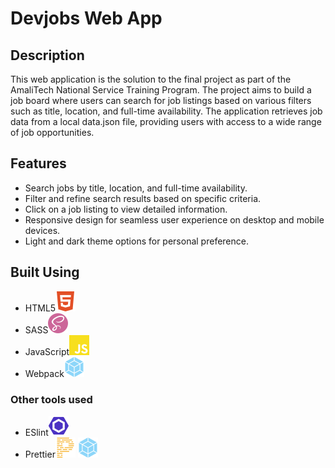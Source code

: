 # Devjobs Web App

## Description

This web application is the solution to the final project as part of the AmaliTech National Service Training Program. The project aims to build a job board where users can search for job listings based on various filters such as title, location, and full-time availability. The application retrieves job data from a local data.json file, providing users with access to a wide range of job opportunities.

## Features

- Search jobs by title, location, and full-time availability.
- Filter and refine search results based on specific criteria.
- Click on a job listing to view detailed information.
- Responsive design for seamless user experience on desktop and mobile devices.
- Light and dark theme options for personal preference.

## Built Using

- HTML5![Alt Text](./readme-asset/html5.svg)
- SASS![Alt Text](./readme-asset/sass.svg)
- JavaScript![Alt Text](./readme-asset/javascript.svg)
- Webpack![Alt Text](./readme-asset/webpack.svg)

### Other tools used

- ESlint![Alt Text](./readme-asset/eslint.svg)
- Prettier![Alt Text](./readme-asset/prettier.svg)
  ![Alt Text](./readme-asset/webpack.svg)
